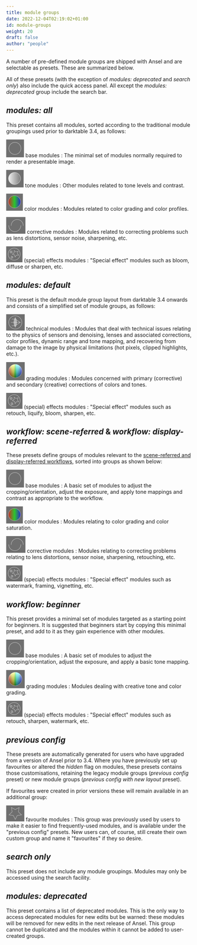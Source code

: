 ```yaml
---
title: module groups
date: 2022-12-04T02:19:02+01:00
id: module-groups
weight: 20
draft: false
author: "people"
---
```


A number of pre-defined module groups are shipped with Ansel and are selectable as presets. These are summarized below.

All of these presets (with the exception of _modules: deprecated_ and _search only_) also include the quick access panel. All except the _modules: deprecated_ group include the search bar.

## _modules: all_

This preset contains all modules, sorted according to the traditional module groupings used prior to darktable 3.4, as follows:

![module-group-basic-icon](./module-groups/module-group-basic-icon.png#icon) base modules
: The minimal set of modules normally required to render a presentable image.

![module-group-tone-icon](./module-groups/module-group-tone-icon.png#icon) tone modules
: Other modules related to tone levels and contrast.

![module-group-color-icon](./module-groups/module-group-color-icon.png#icon) color modules
: Modules related to color grading and color profiles.

![module-group-correct-icon](./module-groups/module-group-correct-icon.png#icon) corrective modules
: Modules related to correcting problems such as lens distortions, sensor noise, sharpening, etc.

![module-group-effects-icon](./module-groups/module-group-effects-icon.png#icon) (special) effects modules
: "Special effect" modules such as bloom, diffuse or sharpen, etc.

## _modules: default_

This preset is the default module group layout from darktable 3.4 onwards and consists of a simplified set of module groups, as follows:

![module-group-technical-icon](./module-groups/module-group-technical-icon.png#icon) technical modules
: Modules that deal with technical issues relating to the physics of sensors and denoising, lenses and associated corrections, color profiles, dynamic range and tone mapping, and recovering from damage to the image by physical limitations (hot pixels, clipped highlights, etc.).

![module-group-grading-icon](./module-groups/module-group-grading-icon.png#icon) grading modules
: Modules concerned with primary (corrective) and secondary (creative) corrections of colors and tones.

![module-group-effects-icon](./module-groups/module-group-effects-icon.png#icon) (special) effects modules
: "Special effect" modules such as retouch, liquify, bloom, sharpen, etc.

## _workflow: scene-referred_ & _workflow: display-referred_

These presets define groups of modules relevant to the [scene-referred and display-referred workflows](../pixelpipe/the-pixelpipe-and-module-order.md#module-order-and-workflows), sorted into groups as shown below:

![module-group-basic-icon](./module-groups/module-group-basic-icon.png#icon) base modules
: A basic set of modules to adjust the cropping/orientation, adjust the exposure, and apply tone mappings and contrast as appropriate to the workflow.

![module-group-color-icon](./module-groups/module-group-color-icon.png#icon) color modules
: Modules relating to color grading and color saturation.

![module-group-correct-icon](./module-groups/module-group-correct-icon.png#icon) corrective modules
: Modules relating to correcting problems relating to lens distortions, sensor noise, sharpening, retouching, etc.

![module-group-effects-icon](./module-groups/module-group-effects-icon.png#icon) (special) effects modules
: "Special effect" modules such as watermark, framing, vignetting, etc.

## _workflow: beginner_

This preset provides a minimal set of modules targeted as a starting point for beginners. It is suggested that beginners start by copying this minimal preset, and add to it as they gain experience with other modules.

![module-group-basic-icon](./module-groups/module-group-basic-icon.png#icon) base modules
: A basic set of modules to adjust the cropping/orientation, adjust the exposure, and apply a basic tone mapping.

![module-group-grading-icon](./module-groups/module-group-grading-icon.png#icon) grading modules
: Modules dealing with creative tone and color grading.

![module-group-effects-icon](./module-groups/module-group-effects-icon.png#icon) (special) effects modules
: "Special effect" modules such as retouch, sharpen, watermark, etc.

## _previous config_

These presets are automatically generated for users who have upgraded from a version of Ansel prior to 3.4. Where you have previously set up favourites or altered the _hidden_ flag on modules, these presets contains those customisations, retaining the legacy module groups (_previous config_ preset) or new module groups (_previous config with new layout_ preset).

If favourites were created in prior versions these will remain available in an additional group:

![module-group-favourites-icon](./module-groups/module-group-favorites-icon.png#icon) favourite modules
: This group was previously used by users to make it easier to find frequently-used modules, and is available under the "previous config" presets. New users can, of course, still create their own custom group and name it "favourites" if they so desire.

## _search only_

This preset does not include any module groupings. Modules may only be accessed using the search facility.

## _modules: deprecated_

This preset contains a list of deprecated modules. This is the only way to access deprecated modules for new edits but be warned: these modules will be removed for new edits in the next release of Ansel. This group cannot be duplicated and the modules within it cannot be added to user-created groups.
